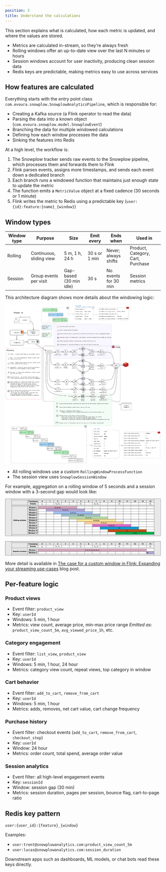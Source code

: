 ```yaml
---
position: 3
title: Understand the calculations
---
```


This section explains what is calculated, how each metric is updated, and where the values are stored.

- Metrics are calculated in-stream, so they’re always fresh
- Rolling windows offer an up-to-date view over the last N minutes or hours
- Session windows account for user inactivity, producing clean session data
- Redis keys are predictable, making metrics easy to use across services

## How features are calculated

Everything starts with the entry point class `com.evoura.snowplow.SnowplowAnalyticsPipeline`, which is responsible for:

- Creating a Kafka source (a Flink operator to read the data)
- Parsing the data into a known object (`com.evoura.snowplow.model.SnowplowEvent`)
- Branching the data for multiple windowed calculations
- Defining how each window processes the data
- Sinking the features into Redis

At a high level, the workflow is:
1. The Snowplow tracker sends raw events to the Snowplow pipeline, which processes them and forwards them to Flink
2. Flink parses events, assigns more timestamps, and sends each event down a dedicated branch
3. Each branch runs a windowed function that maintains just enough state to update the metric
4. The function emits a `MetricValue` object at a fixed cadence (30 seconds or 1 minute)
5. Flink writes the metric to Redis using a predictable key (`user:{id}:feature:{name}_{window}`)

## Window types

| Window type | Purpose                  | Size                    | Emit every    | Ends when            | Used in                           |
| ----------- | ------------------------ | ----------------------- | ------------- | -------------------- | --------------------------------- |
| Rolling     | Continuous, sliding view | 5 m, 1 h, 24 h          | 30 s or 1 min | Never; always shifts | Product, Category, Cart, Purchase |
| Session     | Group events per visit   | Gap-based (30 min idle) | 30 s          | No events for 30 min | Session metrics                   |

This architecture diagram shows more details about the windowing logic:

![live-shopper-calculations-architecture.png](./images/live-shopper-calculations-architecture.png)

- All rolling windows use a custom `RollingWindowProcessFunction`
- The session view uses `SnowplowSessionWindow`

For example, aggregation on a rolling window of 5 seconds and a session window with a 3-second gap would look like:

![live-shopper-calculations-window.png](./images/live-shopper-calculations-window.png)

![live-shopper-calculations-window2.png](./images/live-shopper-calculations-window2.png)

More detail is available in [The case for a custom window in Flink: Expanding your streaming use-cases](https://pedromazala.substack.com/p/the-case-for-a-custom-window-in-flink?utm_source=snowplow&utm_medium=accelerator&utm_campaign=live-shopper) blog post.

## Per-feature logic

### Product views

- Event filter: `product_view`
- Key: `userId`
- Windows: 5 min, 1 hour
- Metrics: view count, average price, min-max price range
  _Emitted as_: `product_view_count_5m`, `avg_viewed_price_1h`, etc.

### Category engagement

- Event filter: `list_view`, `product_view`
- Key: `userId`
- Windows: 5 min, 1 hour, 24 hour
- Metrics: category view count, repeat views, top category in window

### Cart behavior

- Event filter: `add_to_cart`, `remove_from_cart`
- Key: `userId`
- Windows: 5 min, 1 hour
- Metrics: adds, removes, net cart value, cart change frequency

### Purchase history

- Event filter: checkout events (`add_to_cart`, `remove_from_cart`, `checkout_step`)
- Key: `userId`
- Window: 24 hour
- Metrics: order count, total spend, average order value

### Session analytics

- Event filter: all high-level engagement events
- Key: `sessionId`
- Window: session gap (30 min)
- Metrics: session duration, pages per session, bounce flag, cart-to-page ratio

## Redis key pattern

```
user:{user_id}:{feature}_{window}
```

Examples:
- `user:trent@snowplowanalytics.com:product_view_count_5m`
- `user:lucas@snowplowanalytics.com:session_duration`

Downstream apps such as dashboards, ML models, or chat bots read these keys directly.
